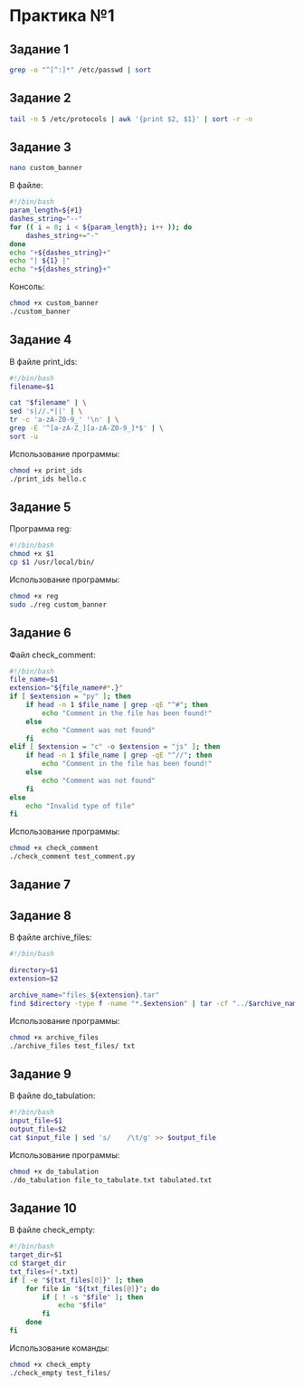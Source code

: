 # Практика №1
## Задание 1
```bash
grep -o "^[^:]*" /etc/passwd | sort
```

## Задание 2
```bash
tail -n 5 /etc/protocols | awk '{print $2, $1}' | sort -r -n
```

## Задание 3
```bash
nano custom_banner
```
В файле:
```bash
#!/bin/bash
param_length=${#1}
dashes_string="--"
for (( i = 0; i < ${param_length}; i++ )); do
	dashes_string+="-"
done
echo "+${dashes_string}+"
echo "| ${1} |"
echo "+${dashes_string}+"
```
Консоль:
```bash
chmod +x custom_banner
./custom_banner
```

## Задание 4
В файле print_ids:
```bash
#!/bin/bash
filename=$1

cat "$filename" | \
sed 's|//.*||' | \
tr -c 'a-zA-Z0-9_' '\n' | \
grep -E '^[a-zA-Z_][a-zA-Z0-9_]*$' | \
sort -u
```
Использование программы:
```bash
chmod +x print_ids
./print_ids hello.c
```

## Задание 5
Программа reg:
```bash
#!/bin/bash
chmod +x $1
cp $1 /usr/local/bin/
```
Использование программы:
```bash
chmod +x reg
sudo ./reg custom_banner
```

## Задание 6
Файл check_comment:
```bash
#!/bin/bash
file_name=$1
extension="${file_name##*.}"
if [ $extension = "py" ]; then
	if head -n 1 $file_name | grep -qE "^#"; then
		echo "Comment in the file has been found!"
	else
		echo "Comment was not found"
	fi	
elif [ $extension = "c" -o $extension = "js" ]; then
	if head -n 1 $file_name | grep -qE "^//"; then
		echo "Comment in the file has been found!"
	else
		echo "Comment was not found"
	fi
else
	echo "Invalid type of file"
fi
```
Использование программы:
```bash
chmod +x check_comment
./check_comment test_comment.py
```

## Задание 7



## Задание 8
В файле archive_files:
```bash
#!/bin/bash

directory=$1
extension=$2

archive_name="files_${extension}.tar"
find $directory -type f -name "*.$extension" | tar -cf "../$archive_name" -T -
```
Использование программы:
```bash
chmod +x archive_files
./archive_files test_files/ txt
```

## Задание 9
В файле do_tabulation:
```bash
#!/bin/bash
input_file=$1
output_file=$2
cat $input_file | sed 's/    /\t/g' >> $output_file
```
Использование программы:
```bash
chmod +x do_tabulation
./do_tabulation file_to_tabulate.txt tabulated.txt
```

## Задание 10
В файле check_empty:
```bash
#!/bin/bash
target_dir=$1
cd $target_dir
txt_files=(*.txt)
if [ -e "${txt_files[0]}" ]; then
    for file in "${txt_files[@]}"; do
        if [ ! -s "$file" ]; then
            echo "$file"
        fi
    done
fi
```
Использование команды:
```bash
chmod +x check_empty
./check_empty test_files/
```
